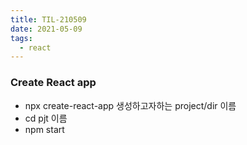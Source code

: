 ```yaml
---
title: TIL-210509
date: 2021-05-09
tags:
  - react
---
```


### Create React app

- npx create-react-app 생성하고자하는 project/dir 이름
- cd pjt 이름
- npm start
